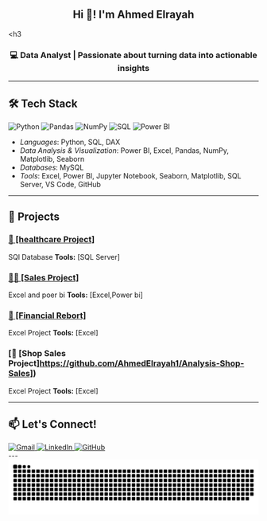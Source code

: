
<h2 align="center">Hi 👋! I'm Ahmed Elrayah </h2>

<h3<h3 align="center">💻 Data Analyst | Passionate about turning data into actionable insights</h3>

---
## 🛠 Tech Stack

<div align="left">
  <img src="https://cdn.jsdelivr.net/gh/devicons/devicon/icons/python/python-original.svg" height="30" alt="Python" />
  <img src="https://cdn.jsdelivr.net/gh/devicons/devicon/icons/pandas/pandas-original.svg" height="30" alt="Pandas" />
  <img src="https://cdn.jsdelivr.net/gh/devicons/devicon/icons/numpy/numpy-original.svg" height="30" alt="NumPy" />
  <img src="https://cdn.jsdelivr.net/gh/devicons/devicon/icons/mysql/mysql-original.svg" height="30" alt="SQL" />
  <img src="https://upload.wikimedia.org/wikipedia/commons/c/cf/New_Power_BI_Logo.svg" height="30" alt="Power BI" />
</div>

- *Languages*: Python, SQL, DAX  
- *Data Analysis & Visualization*: Power BI, Excel, Pandas, NumPy, Matplotlib, Seaborn  
- *Databases*: MySQL  
- *Tools*: Excel, Power BI, Jupyter Notebook, Seaborn, Matplotlib, SQL Server, VS Code, GitHub

---

## 🚀 Projects

### [🎯 [healthcare  Project]](https://github.com/AhmedElrayah1/Healthcare_Project)  
SQl Database
**Tools:** [SQL Server]  


### [👩‍💻 [Sales Project]](https://github.com/AhmedElrayah1/Project--Sales)  
Excel and poer bi 
**Tools:** [Excel,Power bi]  

 

### [🏓 [Financial Rebort]](https://github.com/AhmedElrayah1/Financial_Rebort)  
Excel Project
**Tools:** [Excel]  

### [🧬 [Shop Sales Project]https://github.com/AhmedElrayah1/Analysis-Shop-Sales])  
Excel Project
**Tools:** [Excel]  

---

## 📫 Let's Connect!

<div align="left">
  <a href="mailto:ahmedalriah85@gmail.com" target="_blank">
    <img src="https://img.shields.io/static/v1?message=Gmail&logo=gmail&label=&color=D14836&logoColor=white&style=for-the-badge" height="35" alt="Gmail" />
  </a>
  <a href="https://www.linkedin.com/in/ahmed-elrayah-elsanhory-29a496377?utm_source=share&utm_campaign=share_via&utm_content=profile&utm_medium=android_app" target="_blank">
    <img src="https://img.shields.io/static/v1?message=LinkedIn&logo=linkedin&label=&color=0077B5&logoColor=white&style=for-the-badge" height="35" alt="LinkedIn" />
  </a>
  <a href="https://github.com/AhmedElrayah1" target="_blank">
    <img src="https://img.shields.io/static/v1?message=GitHub&logo=github&label=&color=black&logoColor=white&style=for-the-badge" height="35" alt="GitHub" />
  </a>
</div>
---

<div align="center">
  <img src="https://raw.githubusercontent.com/Platane/snk/output/github-contribution-grid-snake-dark.svg" alt="GitHub Contribution Snake" />
</div>
